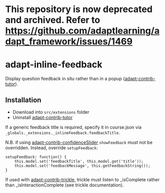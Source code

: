 # This repository is now deprecated and archived. Refer to https://github.com/adaptlearning/adapt_framework/issues/1469

# adapt-inline-feedback

Display question feedback in situ rather than in a popup ([adapt-contrib-tutor](https://github.com/adaptlearning/adapt-contrib-tutor)).

## Installation

* Download into ``src/extensions`` folder
* Uninstall [adapt-contrib-tutor]()

If a generic feedback title is required, specify it in course.json via `_globals._extensions._inlineFeedback.feedbackTitle`.

N.B. if using [adapt-contrib-confidenceSlider](https://github.com/cgkineo/adapt-contrib-confidenceSlider) ```showFeedback``` must not be overridden. Instead, override ```setupFeedback```:

```
setupFeedback: function() {
    this.model.set('feedbackTitle', this.model.get('title'));
    this.model.set('feedbackMessage', this.getFeedbackString());
}
```

If used with [adapt-contrib-trickle](https://github.com/adaptlearning/adapt-contrib-trickle), trickle must listen to _isComplete rather than _isInteractionComplete (see trickle documentation).
